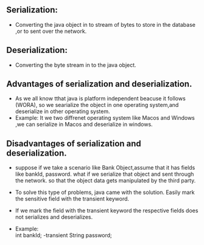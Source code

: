 ## Serialization:
- Converting the java object in to stream of bytes to store in the database ,or to sent over the network.

## Deserialization:
- Converting the byte stream in to the java object.

## Advantages of serialization and deserialization.
- As we all know tthat java is platform independent beacuse it follows (WORA), so we searialize the object in one operating system,and deserialize in other operating system.
- Example: It we two diffrenet operating system like Macos and Windows ,we can serialize in Macos and deserialize in windows.

## Disadvantages of serialization and deserialization.
- suppose if we take a scenario like Bank Object,assume that it has fields like bankId, password. what if we serialize that object and sent through the network. so that the object data gets manipulated by the third party.

- To solve this type of problems, java came with the solution. Easily mark the sensitive field with the transient keyword.
- If we mark the field with the transient keyword the respective fields does not serializes and deserializes.

- Example: <br>
    int bankId;
    -transient String password;



